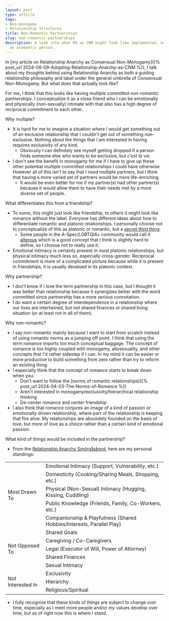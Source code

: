 ```yaml
---
layout: post
type: article
tags:
- Non-monogamy
- Relationship Structures
title: Non-Romantic Partnerships
slug: non-romantic-partnerships
description: A look into what RA as CNM might look like implemented, especially as
  an aromantic person.
---
```


In [my article on Relationship Anarchy as Consensual Non-Monogamy]({% post_url 2024-06-09-Adopting-Relationship-Anarchy-as-CNM %}), I talk about my thoughts behind using Relationship Anarchy as both a guiding relationship philosophy and label under the general umbrella of Consensual Non-Monogamy. But what does that actually look like?

For me, I think that this looks like having *multiple committed non-romantic partnerships*. I conceptualize it as a close friend who I can be emotionally and physically (non-sexually) intimate with that also has a high degree of reciprocal commitment to each other. 

Why multiple?
* It is hard for me to imagine a situation where I would get something out of an exclusive relationship that I couldn't get out of something non-exclusive. Nothing about the things that I am interested in having requires exclusivity of any kind.
    * Obviously I can definitely see myself getting dropped if a person finds someone else who wants to be exclusive, but *c'est la vie*.
* I don't see the benefit in monogamy for me if I have to give up these other potential multiple committed relationships I could have otherwise. However all of this isn't to say that I *need* multiple partners, but I think that having a more varied set of partners would be more life-enriching.
    * It would be even better for me if my partner(s) had other partner(s) because it would allow them to have their needs met by a more diverse set of people.

What differentiates this from a friendship?
* To some, this might just look like friendship, to others it might look like romance without the label. Everyone has different ideas about how to differentiate romantic and platonic relationships. I personally choose not to conceptualize of this as platonic or romantic, but a [secret third thing](https://knowyourmeme.com/memes/a-secret-third-thing). 
    * Some people in the A-Spec/LGBTQIA+ community would call it [alterous](https://lgbtqia.wiki/wiki/Alterous_Attraction) which is a good concept that I think is slightly hard to define, so I choose not to really use it.
* Emotional intimacy is certainly present in most platonic relationships, but physical intimacy much less so, especially cross-gender. Reciprocal commitment is more of a complicated picture because while it is present in friendships, it is usually devalued in its platonic context.

Why partnership?
* I don't know if I love the term partnership in this case, but I thought it was better than relationship because it synergizes better with the word committed since partnership has a more serious connotation.
* I do want a certain degree of interdependence in a relationship where our lives are intertwined, but not shared finances or shared living situation (or at least not in all of them).

Why non-romantic?
* I say non-romantic mainly because I want to start from scratch instead of using romantic norms as a jumping off point. I think that using the term romance imports too much conceptual baggage. The concept of romance is too highly coupled with monogamy, allosexuality, and other concepts that I'd rather sidestep if I can. In my mind it can be easier or more productive to build something from zero rather than try to reform an existing thing.
* I especially think that the concept of romance starts to break down when you:
    * Don't want to follow the [norms of romantic relationships]({% post_url 2024-04-03-The-Norms-of-Romance %})
    * Aren't interested in monogamy/exclusivity/hierarchical relationship thinking
    * De-center romance and center friendship
* I also think that romance conjures an image of a kind of passion or emotionally driven relationship, where part of the relationship is keeping that fire alive. My relationships are absolutely founded on the basis of love, but more of love as a choice rather than a certain kind of emotional passion.

What kind of things would be included in the partnership?
* From the [Relationship Anarchy Smörgåsbord](https://www.readyforpolyamory.com/post/the-relationship-anarchy-smorgasbord), here are my personal standings:

<table>
<tbody>
  <tr>
    <td rowspan="5" style="vertical-align: middle">Most Drawn To</td>
    <td>Emotional Intimacy (Support, Vulnerability, etc.)</td>
  </tr>
  <tr>
    <td>Domesticity (Cooking/Sharing Meals, Shopping, etc.)</td>
  </tr>
  <tr>
    <td>Physical (Non-Sexual) Intimacy (Hugging, Kissing, Cuddling)</td>
  </tr>
  <tr>
    <td>Public Knowledge (Friends, Family, Co-Workers, etc.)</td>
  </tr>
  <tr>
    <td>Companionship & Playfulness (Shared Hobbies/Interests, Parallel Play)</td>
  </tr>
  <tr>
    <td rowspan="5" style="vertical-align: middle">Not Opposed To</td>
    <td>Shared Goals</td>
  </tr>
  <tr>
    <td>Caregiving / Co-Caregivers</td>
  </tr>
  <tr>
    <td>Legal (Executor of Will, Power of Attorney)</td>
  </tr>
  <tr>
    <td>Shared Finances</td>
  </tr>
  <tr>
    <td>Sexual Intimacy</td>
  </tr>
  <tr>
    <td rowspan="3" style="vertical-align: middle">Not Interested In</td>
    <td>Exclusivity</td>
  </tr>
  <tr>
    <td>Hierarchy</td>
  </tr>
  <tr>
    <td>Religious/Spiritual</td>
  </tr>
</tbody>
</table>

* I fully recognize that these kinds of things are subject to change over time, especially as I meet more people and/or my values develop over time, but as of right now this is where I stand.